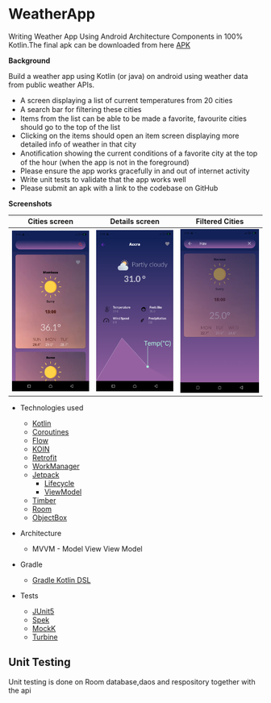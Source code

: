 # WeatherApp
Writing Weather App  Using Android Architecture Components in 100% Kotlin.The final apk can be downloaded from here [APK](https://github.com/Carlosokumu/TopUpMama/blob/master/app/debug/app-debug.apk)

**Background**

Build a weather app using Kotlin (or java) on android using weather data from public weather APIs.
   - A screen displaying a list of current temperatures from 20 cities 
   - A search bar for ﬁltering these cities
   - Items from the list can be able to be made a favorite, favourite cities should go to the top of the list
   - Clicking on the items should open an item screen displaying more detailed info of weather in that city 
   - Anotiﬁcation showing the current conditions of a favorite city at the top of the hour (when the app is not in the foreground) 
   - Please ensure the app works gracefully in and out of internet activity 
   - Write unit tests to validate that the app works well
   - Please submit an apk with a link to the codebase on GitHub

**Screenshots**

Cities screen | Details  screen | Filtered Cities
--- | --- | --- |
<img src="https://github.com/Carlosokumu/TopUpMama/blob/master/previews/Screenshot_20220327-141639.png" width="280"/> | <img src="https://github.com/Carlosokumu/TopUpMama/blob/master/previews/Screenshot_20220327-140805.png" width="280"/> |  <img src="https://github.com/Carlosokumu/TopUpMama/blob/master/previews/Screenshot_20220328-021023.png" width="280"/> 



* Technologies used
    * [Kotlin](https://kotlinlang.org/)
    * [Coroutines](https://kotlinlang.org/docs/reference/coroutines-overview.html)
    * [Flow](https://kotlinlang.org/docs/reference/coroutines/flow.html)
    * [KOIN](https://insert-koin.io/)
    * [Retrofit](https://square.github.io/retrofit/)
    * [WorkManager](https://developer.android.com/jetpack/androidx/releases/work)
    * [Jetpack](https://developer.android.com/jetpack)
        * [Lifecycle](https://developer.android.com/topic/libraries/architecture/lifecycle)
        * [ViewModel](https://developer.android.com/topic/libraries/architecture/viewmodel)
    * [Timber](https://github.com/JakeWharton/timber)
    * [Room](https://developer.android.com/training/data-storage/room)
    * [ObjectBox](https://docs.objectbox.io/getting-started)


* Architecture
    * MVVM - Model View View Model

* Gradle
    * [Gradle Kotlin DSL](https://docs.gradle.org/current/userguide/kotlin_dsl.html)
    
 * Tests
    * [JUnit5](https://junit.org/junit5/)
    * [Spek](https://www.spekframework.org/)
    * [MockK](https://github.com/mockk/mockk)
    * [Turbine](https://github.com/cashapp/turbine)
    
 ## Unit Testing
 Unit testing is done on Room database,daos and respository together with the api


